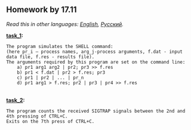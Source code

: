 ## Homework by 17.11

*Read this in other languages: [English](README.md), [Русский](README.ru.md).*

<b> [task_1](./task_1.c): </b><br>
```
The program simulates the SHELL command:
(here pr_i – process names, arg_j-process arguments, f.dat - input data file, f.res - results file).
The arguments required by this program are set on the command line:
    a) pr1 arg1 arg2 | pr2; pr3 >> f.res
    b) pr1 < f.dat | pr2 > f.res; pr3
    c) pr1 | pr2 | ... | pr_n
    d) pr1 arg1 > f.res; pr2 | pr3 | pr4 >> f.res
```

<br> <b> [task_2](./task_2.c): </b><br>
```   
The program counts the received SIGTRAP signals between the 2nd and 4th pressing of CTRL+C.
Exits on the 7th press of CTRL+C.
```
